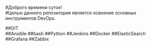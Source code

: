 
#Доброго времени суток!  
#Целью данного репозитория является освоение основных инструментов DevOps.  

##GIT  
##Ansible
##bash
##Python
##Jenkins
##Docker
##ElasticSearch
##Grafana
##Zabbix
